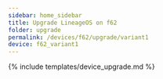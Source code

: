 ```yaml
---
sidebar: home_sidebar
title: Upgrade LineageOS on f62
folder: upgrade
permalink: /devices/f62/upgrade/variant1
device: f62_variant1
---
```

{% include templates/device_upgrade.md %}
